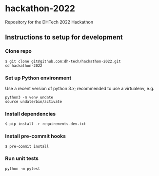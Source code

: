 # hackathon-2022

Repository for the DHTech 2022 Hackathon


## Instructions to setup for development

### Clone repo
```
$ git clone git@github.com:dh-tech/hackathon-2022.git
cd hackathon-2022
```

### Set up Python environment
Use a recent version of python 3.x; recommended to use a virtualenv, e.g.
```
python3 -m venv undate
source undate/bin/activate
```

### Install dependencies
```
$ pip install -r requirements-dev.txt
```

### Install pre-commit hooks
```
$ pre-commit install
```

### Run unit tests
```
python -m pytest
```